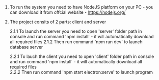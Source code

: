 1. To run the system you need to have NodeJS platform on your PC - 
   you can download it from offcial website - https://nodejs.org/

2. The project consits of 2 parts: client and server 

   2.1.1 To launch the server you need to open 'server' folder path in console and run        	command 'npm install' - it will automatically download all required files 
   2.1.2 Then run command 'npm run dev' to launch database server

   2.2.1 To lauch the client you need to open 'client' folder path in console and run 	command 'npm install' - it will automatically download all required files    
   2.2.2 Then run command 'npm start electron:serve' to launch program